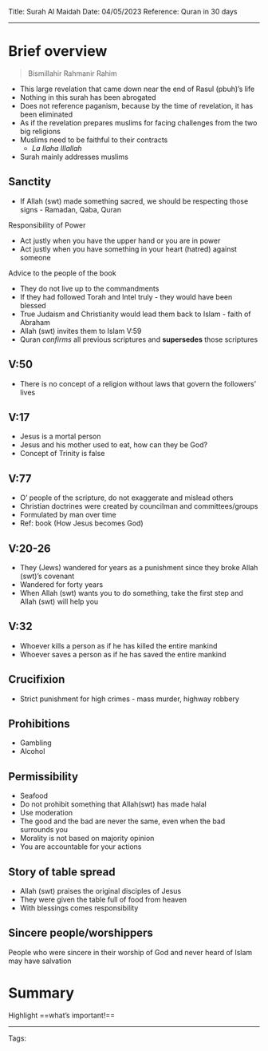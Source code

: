 Title: Surah Al Maidah
Date: 04/05/2023
Reference: Quran in 30 days

---

# Brief overview
> Bismillahir Rahmanir Rahim
-   This large revelation that came down near the end of Rasul (pbuh)’s life
-   Nothing in this surah has been abrogated
-   Does not reference paganism, because by the time of revelation, it has been eliminated
-   As if the revelation prepares muslims for facing challenges from the two big religions
-   Muslims need to be faithful to their contracts
	-  _La Ilaha Illallah_
-   Surah mainly addresses muslims

## Sanctity
-   If Allah (swt) made something sacred, we should be respecting those signs - Ramadan, Qaba, Quran

Responsibility of Power
-   Act justly when you have the upper hand or you are in power
-   Act justly when you have something in your heart (hatred) against someone

Advice to the people of the book
-   They do not live up to the commandments
-   If they had followed Torah and Intel truly - they would have been blessed
-   True Judaism and Christianity would lead them back to Islam - faith of Abraham
-   Allah (swt) invites them to Islam V:59
-   Quran *confirms* all previous scriptures and **supersedes** those scriptures

## V:50
-   There is no concept of a religion without laws that govern the followers’ lives

## V:17
-   Jesus is a mortal person
-   Jesus and his mother used to eat, how can they be God?
-   Concept of Trinity is false

## V:77
-   O’ people of the scripture, do not exaggerate and mislead others
-   Christian doctrines were created by councilman and committees/groups
-   Formulated by man over time
-   Ref: book (How Jesus becomes God)

## V:20-26
-   They (Jews) wandered for years as a punishment since they broke Allah (swt)’s covenant
-   Wandered for forty years
-   When Allah (swt) wants you to do something, take the first step and Allah (swt) will help you

## V:32

-   Whoever kills a person as if he has killed the entire mankind
-   Whoever saves a person as if he has saved the entire mankind

## Crucifixion

-   Strict punishment for high crimes - mass murder, highway robbery

## Prohibitions
-   Gambling
-   Alcohol

## Permissibility
-   Seafood
-   Do not prohibit something that Allah(swt) has made halal
-   Use moderation
-   The good and the bad are never the same, even when the bad surrounds you
-   Morality is not based on majority opinion
-   You are accountable for your actions

## Story of table spread
-   Allah (swt) praises the original disciples of Jesus
-   They were given the table full of food from heaven
-   With blessings comes responsibility

## Sincere people/worshippers
People who were sincere in their worship of God and never heard of Islam may have salvation

# Summary
Highlight ==what’s important!==

---
Tags: 